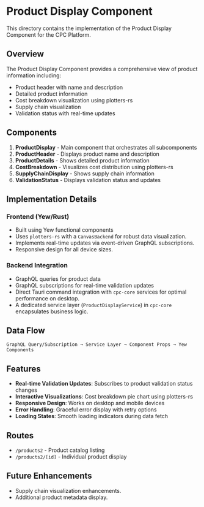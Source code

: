# Product Display Component

This directory contains the implementation of the Product Display Component for the CPC Platform.

## Overview

The Product Display Component provides a comprehensive view of product information including:
- Product header with name and description
- Detailed product information
- Cost breakdown visualization using plotters-rs
- Supply chain visualization
- Validation status with real-time updates

## Components

1. **ProductDisplay** - Main component that orchestrates all subcomponents
2. **ProductHeader** - Displays product name and description
3. **ProductDetails** - Shows detailed product information
4. **CostBreakdown** - Visualizes cost distribution using plotters-rs
5. **SupplyChainDisplay** - Shows supply chain information
6. **ValidationStatus** - Displays validation status and updates

## Implementation Details

### Frontend (Yew/Rust)
- Built using Yew functional components
- Uses `plotters-rs` with a `CanvasBackend` for robust data visualization.
- Implements real-time updates via event-driven GraphQL subscriptions.
- Responsive design for all device sizes.

### Backend Integration
- GraphQL queries for product data
- GraphQL subscriptions for real-time validation updates
- Direct Tauri command integration with `cpc-core` services for optimal performance on desktop.
- A dedicated service layer (`ProductDisplayService`) in `cpc-core` encapsulates business logic.

## Data Flow

```
GraphQL Query/Subscription → Service Layer → Component Props → Yew Components
```

## Features

- **Real-time Validation Updates**: Subscribes to product validation status changes
- **Interactive Visualizations**: Cost breakdown pie chart using plotters-rs
- **Responsive Design**: Works on desktop and mobile devices
- **Error Handling**: Graceful error display with retry options
- **Loading States**: Smooth loading indicators during data fetch

## Routes

- `/products2` - Product catalog listing
- `/products2/[id]` - Individual product display

## Future Enhancements

- Supply chain visualization enhancements.
- Additional product metadata display.